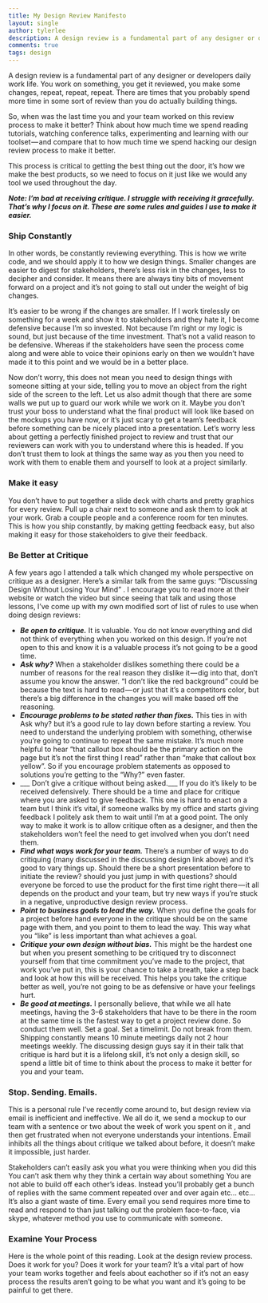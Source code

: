 ```yaml
---
title: My Design Review Manifesto
layout: single
author: tylerlee
description: A design review is a fundamental part of any designer or developers daily work life but when was the last time you looked at the process in place around it?
comments: true
tags: design
---
```


A design review is a fundamental part of any designer or developers daily work life. You work on something, you get it reviewed, you make some changes, repeat, repeat, repeat. There are times that you probably spend more time in some sort of review than you do actually building things.

So, when was the last time you and your team worked on this review process to make it better? Think about how much time we spend reading tutorials, watching conference talks, experimenting and learning with our toolset — and compare that to how much time we spend hacking our design review process to make it better.

This process is critical to getting the best thing out the door, it’s how we make the best products, so we need to focus on it just like we would any tool we used throughout the day.

___Note: I’m bad at receiving critique. I struggle with receiving it gracefully. That’s why I focus on it. These are some rules and guides I use to make it easier.___

### Ship Constantly
In other words, be constantly reviewing everything. This is how we write code, and we should apply it to how we design things. Smaller changes are easier to digest for stakeholders, there’s less risk in the changes, less to decipher and consider. It means there are always tiny bits of movement forward on a project and it’s not going to stall out under the weight of big changes.

It’s easier to be wrong if the changes are smaller. If I work tirelessly on something for a week and show it to stakeholders and they hate it, I become defensive because I’m so invested. Not because I’m right or my logic is sound, but just because of the time investment. That’s not a valid reason to be defensive. Whereas if the stakeholders have seen the process come along and were able to voice their opinions early on then we wouldn’t have made it to this point and we would be in a better place.

Now don’t worry, this does not mean you need to design things with someone sitting at your side, telling you to move an object from the right side of the screen to the left. Let us also admit though that there are some walls we put up to guard our work while we work on it. Maybe you don’t trust your boss to understand what the final product will look like based on the mockups you have now, or it’s just scary to get a team’s feedback before something can be nicely placed into a presentation. Let’s worry less about getting a perfectly finished project to review and trust that our reviewers can work with you to understand where this is headed. If you don’t trust them to look at things the same way as you then you need to work with them to enable them and yourself to look at a project similarly.

### Make it easy

You don’t have to put together a slide deck with charts and pretty graphics for every review. Pull up a chair next to someone and ask them to look at your work. Grab a couple people and a conference room for ten minutes. This is how you ship constantly, by making getting feedback easy, but also making it easy for those stakeholders to give their feedback.

### Be Better at Critique

A few years ago I attended a talk which changed my whole perspective on critique as a designer. Here’s a similar talk from the same guys: “Discussing Design Without Losing Your Mind” . I encourage you to read more at their website or watch the video but since seeing that talk and using those lessons, I’ve come up with my own modified sort of list of rules to use when doing design reviews:

- ___Be open to critique.___ It is valuable. You do not know everything and did not think of everything when you worked on this design. If you’re not open to this and know it is a valuable process it’s not going to be a good time.
- ___Ask why?___ When a stakeholder dislikes something there could be a number of reasons for the real reason they dislike it — dig into that, don’t assume you know the answer. “I don’t like the red background” could be because the text is hard to read — or just that it’s a competitors color, but there’s a big difference in the changes you will make based off the reasoning.
- ___Encourage problems to be stated rather than fixes.___ This ties in with Ask why? but it’s a good rule to lay down before starting a review. You need to understand the underlying problem with something, otherwise you’re going to continue to repeat the same mistake. It’s much more helpful to hear “that callout box should be the primary action on the page but it’s not the first thing I read” rather than “make that callout box yellow”. So if you encourage problem statements as opposed to solutions you’re getting to the “Why?” even faster.
- ___ Don’t give a critique without being asked.___ If you do it’s likely to be received defensively. There should be a time and place for critique where you are asked to give feedback. This one is hard to enact on a team but I think it’s vital, if someone walks by my office and starts giving feedback I politely ask them to wait until I’m at a good point. The only way to make it work is to allow critique often as a designer, and then the stakeholders won’t feel the need to get involved when you don’t need them.
- ___Find what ways work for your team.___ There’s a number of ways to do critiquing (many discussed in the discussing design link above) and it’s good to vary things up. Should there be a short presentation before to initiate the review? should you just jump in with questions? should everyone be forced to use the product for the first time right there — it all depends on the product and your team, but try new ways if you’re stuck in a negative, unproductive design review process.
- ___Point to business goals to lead the way.___ When you define the goals for a project before hand everyone in the critique should be on the same page with them, and you point to them to lead the way. This way what you “like” is less important than what achieves a goal.
- ___Critique your own design without bias.___ This might be the hardest one but when you present something to be critiqued try to disconnect yourself from that time commitment you’ve made to the project, that work you’ve put in, this is your chance to take a breath, take a step back and look at how this will be received. This helps you take the critique better as well, you’re not going to be as defensive or have your feelings hurt.
- ___Be good at meetings.___ I personally believe, that while we all hate meetings, having the 3–6 stakeholders that have to be there in the room at the same time is the fastest way to get a project review done. So conduct them well. Set a goal. Set a timelimit. Do not break from them. Shipping constantly means 10 minute meetings daily not 2 hour meetings weekly.
The discussing design guys say it in their talk that critique is hard but it is a lifelong skill, it’s not only a design skill, so spend a little bit of time to think about the process to make it better for you and your team.

### Stop. Sending. Emails.

This is a personal rule I’ve recently come around to, but design review via email is inefficient and ineffective. We all do it, we send a mockup to our team with a sentence or two about the week of work you spent on it , and then get frustrated when not everyone understands your intentions. Email inhibits all the things about critique we talked about before, it doesn’t make it impossible, just harder.

Stakeholders can’t easily ask you what you were thinking when you did this
You can’t ask them why they think a certain way about something
You are not able to build off each other’s ideas. Instead you’ll probably get a bunch of replies with the same comment repeated over and over again
etc… etc…
It’s also a giant waste of time. Every email you send requires more time to read and respond to than just talking out the problem face-to-face, via skype, whatever method you use to communicate with someone.

### Examine Your Process

Here is the whole point of this reading. Look at the design review process. Does it work for you? Does it work for your team? It’s a vital part of how your team works together and feels about eachother so if it’s not an easy process the results aren’t going to be what you want and it’s going to be painful to get there.